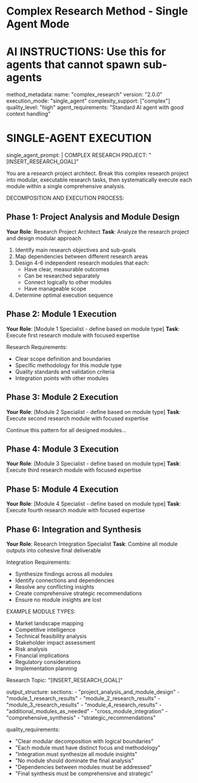 # Complex Research Method - Single Agent Mode
# AI INSTRUCTIONS: Use this for agents that cannot spawn sub-agents

method_metadata:
  name: "complex_research"
  version: "2.0.0"
  execution_mode: "single_agent"
  complexity_support: ["complex"]
  quality_level: "high"
  agent_requirements: "Standard AI agent with good context handling"

# SINGLE-AGENT EXECUTION
single_agent_prompt: |
  COMPLEX RESEARCH PROJECT: "[INSERT_RESEARCH_GOAL]"
  
  You are a research project architect. Break this complex research project into modular, 
  executable research tasks, then systematically execute each module within a single 
  comprehensive analysis.
  
  DECOMPOSITION AND EXECUTION PROCESS:
  
  ## Phase 1: Project Analysis and Module Design
  **Your Role**: Research Project Architect
  **Task**: Analyze the research project and design modular approach
  
  1. Identify main research objectives and sub-goals
  2. Map dependencies between different research areas
  3. Design 4-6 independent research modules that each:
     - Have clear, measurable outcomes
     - Can be researched separately
     - Connect logically to other modules
     - Have manageable scope
  4. Determine optimal execution sequence
  
  ## Phase 2: Module 1 Execution
  **Your Role**: [Module 1 Specialist - define based on module type]
  **Task**: Execute first research module with focused expertise
  
  Research Requirements:
  - Clear scope definition and boundaries
  - Specific methodology for this module type
  - Quality standards and validation criteria
  - Integration points with other modules
  
  ## Phase 3: Module 2 Execution  
  **Your Role**: [Module 2 Specialist - define based on module type]
  **Task**: Execute second research module with focused expertise
  
  Continue this pattern for all designed modules...
  
  ## Phase 4: Module 3 Execution
  **Your Role**: [Module 3 Specialist - define based on module type]
  **Task**: Execute third research module with focused expertise
  
  ## Phase 5: Module 4 Execution
  **Your Role**: [Module 4 Specialist - define based on module type]
  **Task**: Execute fourth research module with focused expertise
  
  ## Phase 6: Integration and Synthesis
  **Your Role**: Research Integration Specialist
  **Task**: Combine all module outputs into cohesive final deliverable
  
  Integration Requirements:
  - Synthesize findings across all modules
  - Identify connections and dependencies
  - Resolve any conflicting insights
  - Create comprehensive strategic recommendations
  - Ensure no module insights are lost
  
  EXAMPLE MODULE TYPES:
  - Market landscape mapping
  - Competitive intelligence
  - Technical feasibility analysis
  - Stakeholder impact assessment
  - Risk analysis
  - Financial implications
  - Regulatory considerations
  - Implementation planning
  
  Research Topic: "[INSERT_RESEARCH_GOAL]"

output_structure:
  sections:
    - "project_analysis_and_module_design"
    - "module_1_research_results"
    - "module_2_research_results"
    - "module_3_research_results"
    - "module_4_research_results"
    - "additional_modules_as_needed"
    - "cross_module_integration"
    - "comprehensive_synthesis"
    - "strategic_recommendations"

quality_requirements:
  - "Clear modular decomposition with logical boundaries"
  - "Each module must have distinct focus and methodology"
  - "Integration must synthesize all module insights"
  - "No module should dominate the final analysis"
  - "Dependencies between modules must be addressed"
  - "Final synthesis must be comprehensive and strategic"